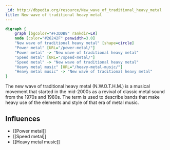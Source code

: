 ```yaml
---
_id: http://dbpedia.org/resource/New_wave_of_traditional_heavy_metal
title: New wave of traditional heavy metal
---
```


```dot
digraph {
	graph [bgcolor="#F3DDB8" rankdir=LR]
	node [color="#26242F" penwidth=3.0]
	"New wave of traditional heavy metal" [shape=circle]
	"Power metal" [URL="/power-metal/"]
	"Power metal" -> "New wave of traditional heavy metal"
	"Speed metal" [URL="/speed-metal/"]
	"Speed metal" -> "New wave of traditional heavy metal"
	"Heavy metal music" [URL="/heavy-metal-music/"]
	"Heavy metal music" -> "New wave of traditional heavy metal"
}
```

The new wave of traditional heavy metal (N.W.O.T.H.M.) is a musical movement that started in the mid-2000s as a revival of classic metal sound from the 1970s and 1980s. The term is used to describe bands that make heavy use of the elements and style of that era of metal music.

## Influences
- [[Power metal]]
- [[Speed metal]]
- [[Heavy metal music]]
